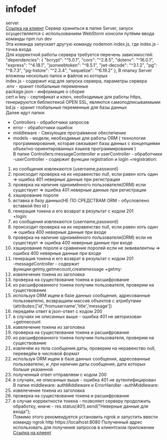 # infodef <br/>
 server <br/>
[Ссылка на клиент](https://github.com/OS01GLADOS/Secure_messenger_flutter)
Сервер храниться в папке Server, запуск осуществляется с использованием WebStorm консоли путёмм ввода команды npm run dev <br/>
Эта команда запускает другую команду nodemon index.js, где index.js - точка входа <br/>
Для корректной работы сервера требуется перечень зависимостей: <br/>
"dependencies": {
    "bcrypt": "^5.0.1",
    "cors": "^2.8.5",
    "dotenv": "^16.0.1",
    "express": "^4.18.1",
    "jsonwebtoken": "^8.5.1",
    "jwt-decode": "^3.1.2",
    "pg": "^8.7.3",
    "pg-hstore": "^2.3.4",
    "sequelize": "^6.19.2"
  },
В ппапку Server вложены несколько папок и файлов из которых <br/>
index.js - содержит код для запуска сервера, параметры сервера<br/>
.env - хранит глобальные переменные<br/>
package.json - информация о сборке<br/>
cert и key - сертификат и ключ, необходимые для работы https, генерируются библиотекой OPEN SSL, являются самоподписываемыми<br/>
bd.js - хранит глобальные переменные для базы данных<br/>
Далее идут папки:
- Controllers - обработчики запросов
- error - обработчики ошибок
- middleware - Связу́ющее програ́ммное обеспе́чение 
- models - модели, необходимые для работы ORM ( технология программирования, которая связывает базы данных с концепциями объектно-ориентированных языков программирования  )<br/>
В папке Controllers:messageConteroller и userController - обработчики
-userController - содержит функции registration и login
+registration:
1. из сообщения извлекаются {username,password}
2. происходит проверка на их неравенство null, если равен хоть один => ошибка 401 неверные данные при регистрации
3. проверка на наличие одноимённого пользователя(ORM) если существует => ошибка 401 неверные данные при регистрации
4. хэширование пороля
5. вставка в базу данных(НЕ ПО СРЕДСТВАМ ORM - обусловлено вставкой без id )
6. генерация токена и его возврат в результат с кодом 201<br/>
+login:
  1. из сообщения извлекаются {username,password}
  2. происходит проверка на их неравенство null, если равен хоть один => ошибка 400 неверные данные при входе
  3. проверка на наличие одноимённого пользователя(ORM) если не существует => ошибка 400 неверные данные при входе
  4. хэширование пороля и сравнение поролей если не эквивалентны => ошибка 400 неверные данные при входе
  5. генерация токена и его возврат в результат с кодом 201<br/>
-messageController - содержит функции:getmy,getmecount,createmessage
+getmy:
1. извелечение токена из заголовка
2. проверка на существование токена и расшифрование
3. из расшифрованного токена получим пользователя, проверим на существование
4. используя ORM ищем в базе данных сообщения, адресованные пользователю, возвращаем массив объектов с атрибутами (attributes:['id','fromusername','title','message'])
5. передаём ответ в json-ответ с кодом 200
6. в случаях не описанных выше - ошибка 401 не авторизован<br/>
+getmecount
1. извелечение токена из заголовка
2. проверка на существование токена и расшифрование
3. из расшифрованного токена получим пользователя, проверим на существование
4. извлечём из тела сообщения даты, проверим на неравенство null, переведём в числовой формат
5.  используя ORM ищем в базе данных сообщения, адресованные пользователю, и ,при наличии даты сообщения, дата которых больше указанной
6. полученный ответ отправляем c кодом 200
7. в случаях, не описанных выше - ошибка 401 не аутентифицирован<br/>
В папке middleware: authMiddleware и ErrorHandler
-authMiddleware:
1. извелечение токена из заголовка
2. проверка на существование токена и расшифрование
3. в случае корректности токена - позволяет серверу продолжить обработку, иначе - res.status(401).send("Неверные данные для входа");<br/>
Помимо этого рекомендуется установить ngrok и запустить 
ввести команду ngrok http https://localhost:8080
Полученный адрес использовать для получения запросов в клиентском приложении
[Ссылка на клиент](https://github.com/OS01GLADOS/Secure_messenger_flutter)